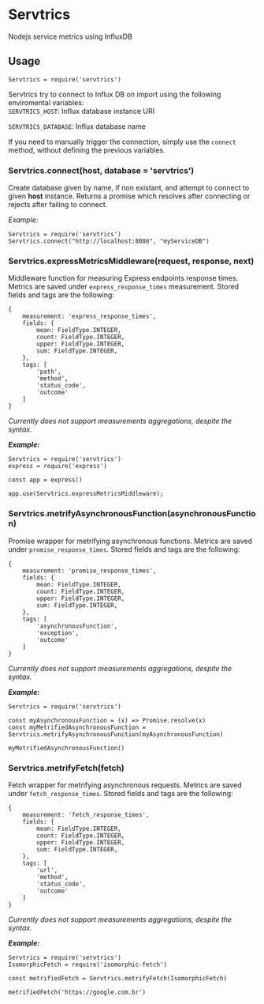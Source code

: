 # Servtrics

Nodejs service metrics using InfluxDB

## Usage
`Servtrics = require('servtrics')`

Servtrics try to connect to Influx DB on import using the following enviromental variables:    
`SERVTRICS_HOST`: Influx database instance URI

`SERVTRICS_DATABASE`: Influx database name

If you need to manually trigger the connection, simply use the `connect` method, without defining the previous variables.

### Servtrics.connect(host, database = 'servtrics')
Create database given by name, if non existant, and attempt to connect to given **host** instance. Returns a promise which resolves after connecting or rejects after failing to connect.

_Example:_ 

    Servtrics = require('servtrics')
    Servtrics.connect("http://localhost:8086", "myServiceDB")


### Servtrics.expressMetricsMiddleware(request, response, next)
Middleware function for measuring Express endpoints response times. Metrics are saved under `express_response_times` measurement. Stored fields and tags are the following:

    {
        measurement: 'express_response_times',
        fields: {
            mean: FieldType.INTEGER,
            count: FieldType.INTEGER,
            upper: FieldType.INTEGER,
            sum: FieldType.INTEGER,
        },
        tags: [
            'path',
            'method',
            'status_code',
            'outcome'
        ]
    }
_Currently does not support measurements aggregations, despite the syntax._

**_Example:_** 

    Servtrics = require('servtrics')
    express = require('express')
    
    const app = express()
    
    app.use(Servtrics.expressMetricsMiddleware);

### Servtrics.metrifyAsynchronousFunction(asynchronousFunction)
Promise wrapper for metrifying asynchronous functions. Metrics are saved under `promise_response_times`. Stored fields and tags are the following:

    {
        measurement: 'promise_response_times',
        fields: {
            mean: FieldType.INTEGER,
            count: FieldType.INTEGER,
            upper: FieldType.INTEGER,
            sum: FieldType.INTEGER,
        },
        tags: [
            'asynchronousFunction',
            'exception',
            'outcome'
        ]
    }
_Currently does not support measurements aggregations, despite the syntax._

**_Example:_**
    
    Servtrics = require('servtrics')
    
    const myAsynchronousFunction = (x) => Promise.resolve(x)
    const myMetrifiedAsynchronousFunction = Servtrics.metrifyAsynchronousFunction(myAsynchronousFunction)
    
    myMetrifiedAsynchronousFunction() 
    
### Servtrics.metrifyFetch(fetch)
Fetch wrapper for metrifying asynchronous requests. Metrics are saved under `fetch_response_times`. Stored fields and tags are the following:

    {
        measurement: 'fetch_response_times',
        fields: {
            mean: FieldType.INTEGER,
            count: FieldType.INTEGER,
            upper: FieldType.INTEGER,
            sum: FieldType.INTEGER,
        },
        tags: [
            'url',
            'method',
            'status_code',
            'outcome'
        ]
    }
_Currently does not support measurements aggregations, despite the syntax._

**_Example:_**
    
    Servtrics = require('servtrics')
    IsomorphicFetch = require('isomorphic-fetch')
    
    const metrifiedFetch = Servtrics.metrifyFetch(IsomorphicFetch)
    
    metrifiedFetch('https://google.com.br')
    
